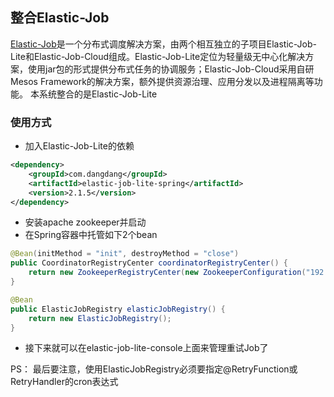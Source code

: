 ## 整合Elastic-Job

[Elastic-Job](http://elasticjob.io)是一个分布式调度解决方案，由两个相互独立的子项目Elastic-Job-Lite和Elastic-Job-Cloud组成。Elastic-Job-Lite定位为轻量级无中心化解决方案，使用jar包的形式提供分布式任务的协调服务；Elastic-Job-Cloud采用自研Mesos Framework的解决方案，额外提供资源治理、应用分发以及进程隔离等功能。
本系统整合的是Elastic-Job-Lite


### 使用方式

* 加入Elastic-Job-Lite的依赖
```xml
<dependency>
    <groupId>com.dangdang</groupId>
    <artifactId>elastic-job-lite-spring</artifactId>
    <version>2.1.5</version>
</dependency>
```

* 安装apache zookeeper并启动
* 在Spring容器中托管如下2个bean
```java
@Bean(initMethod = "init", destroyMethod = "close")
public CoordinatorRegistryCenter coordinatorRegistryCenter() {
    return new ZookeeperRegistryCenter(new ZookeeperConfiguration("192.168.1.100:2181", "orderNamespace"));
}

@Bean
public ElasticJobRegistry elasticJobRegistry() {
    return new ElasticJobRegistry();
}
```
* 接下来就可以在elastic-job-lite-console上面来管理重试Job了

PS： 最后要注意，使用ElasticJobRegistry必须要指定@RetryFunction或RetryHandler的cron表达式